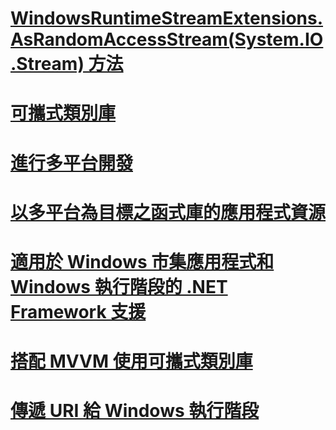 # [WindowsRuntimeStreamExtensions.AsRandomAccessStream(System.IO.Stream) 方法](windowsruntimestreamextensions-asrandomaccessstream-method.md)
# [可攜式類別庫](cross-platform-development-with-the-portable-class-library.md)
# [進行多平台開發](index.md)
# [以多平台為目標之函式庫的應用程式資源](app-resources-for-libraries-that-target-multiple-platforms.md)
# [適用於 Windows 市集應用程式和 Windows 執行階段的 .NET Framework 支援](support-for-windows-store-apps-and-windows-runtime.md)
# [搭配 MVVM 使用可攜式類別庫](using-portable-class-library-with-model-view-view-model.md)
# [傳遞 URI 給 Windows 執行階段](passing-a-uri-to-the-windows-runtime.md)
